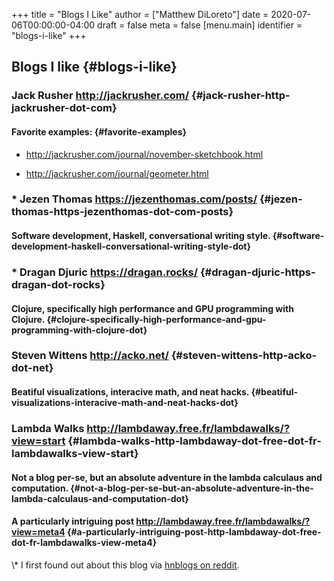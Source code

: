 +++
title = "Blogs I Like"
author = ["Matthew DiLoreto"]
date = 2020-07-06T00:00:00-04:00
draft = false
meta = false
[menu.main]
  identifier = "blogs-i-like"
+++

## Blogs I like {#blogs-i-like}


### Jack Rusher <http://jackrusher.com/> {#jack-rusher-http-jackrusher-dot-com}


#### Favorite examples: {#favorite-examples}

-    <http://jackrusher.com/journal/november-sketchbook.html>

-    <http://jackrusher.com/journal/geometer.html>


### \* Jezen Thomas <https://jezenthomas.com/posts/> {#jezen-thomas-https-jezenthomas-dot-com-posts}


#### Software development, Haskell, conversational writing style. {#software-development-haskell-conversational-writing-style-dot}


### \* Dragan Djuric <https://dragan.rocks/> {#dragan-djuric-https-dragan-dot-rocks}


#### Clojure, specifically high performance and GPU programming with Clojure. {#clojure-specifically-high-performance-and-gpu-programming-with-clojure-dot}


### Steven Wittens <http://acko.net/> {#steven-wittens-http-acko-dot-net}


#### Beatiful visualizations, interacive math, and neat hacks. {#beatiful-visualizations-interacive-math-and-neat-hacks-dot}


### Lambda Walks <http://lambdaway.free.fr/lambdawalks/?view=start> {#lambda-walks-http-lambdaway-dot-free-dot-fr-lambdawalks-view-start}


#### Not a blog per-se, but an absolute adventure in the lambda calculaus and computation. {#not-a-blog-per-se-but-an-absolute-adventure-in-the-lambda-calculaus-and-computation-dot}


#### A particularly intriguing post <http://lambdaway.free.fr/lambdawalks/?view=meta4> {#a-particularly-intriguing-post-http-lambdaway-dot-free-dot-fr-lambdawalks-view-meta4}

\\\* I first found out about this blog via [hnblogs on reddit](https://www.reddit.com/r/hnblogs).
